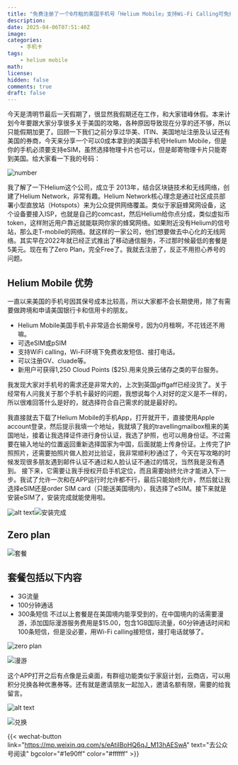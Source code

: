```yaml
---
title: "免费注册了一个0月租的美国手机号「Helium Mobile」支持Wi-Fi Calling可免费收发短信，接打电话！"
description: 
date: 2025-04-06T07:51:40Z
image: 
categories:
    - 手机卡
tags:
    - helium mobile
math: 
license: 
hidden: false
comments: true
draft: false
---
```



今天是清明节最后一天假期了，很显然我假期还在工作，和大家错峰休假。本来计划今年要跟大家分享很多关于美国的攻略，各种原因导致现在分享的还不够，所以只能假期加更了。回顾一下我们之前分享过华美、ITIN、美国地址注册及认证还有美国的券商，今天来分享一个可以0成本拿到的美国手机号Helium Mobile，但是你的手机必须要支持eSIM，虽然选择物理卡片也可以，但是邮寄物理卡片只能寄到美国。给大家看一下我的号码：

![number](image-1.png)

我了解了一下Helium这个公司，成立于 2013年，结合区块链技术和无线网络，创建了Helium Network，非常有趣。Helium Network核心理念是通过社区成员部署小型直放站（Hotspots）来为公众提供网络覆盖。类似于家庭蜂窝网设备，这个设备要接入ISP，也就是自己的comcast，然后Helium给你点分成，类似虚拟币token，这样附近用户靠近就能联网你家的蜂窝网络。如果附近没有Helium的信号站，那么走T-mobile的网络。就这样的一家公司，他们想要做去中心化的无线网络。其实早在2022年就已经正式推出了移动通信服务，不过那时候最低的套餐是5美元。现在有了Zero Plan，完全Free了。我就去注册了，反正不用担心养号的问题。

## Helium Mobile 优势

一直以来美国的手机号因其保号成本比较高，所以大家都不会长期使用，除了有需要做跨境和申请美国银行卡和信用卡的朋友。

- Helium Mobile美国手机卡非常适合长期保号，因为0月租啊，不花钱还不用嘛。
- 可选eSIM或pSIM
- 支持WiFi calling，Wi-Fi环境下免费收发短信、接打电话。
- 可以注册GV、cluade等。
- 新用户可获得1,250 Cloud Points ($25).用来兑换云储存之类的平台服务。

我发现大家对手机号的需求还是非常大的，上次到英国giffgaff已经没货了。关于经常有人问我关于那个手机卡最好的问题，我想说每个人对好的定义是不一样的，所以很难回答什么是好的，就选择符合自己需求的就是最好的。

我直接就去下载了Helium Mobile的手机App，打开就开干，直接使用Apple account登录，然后提示我填一个地址，我就填了我的travellingmailbox租来的美国地址，接着让我选择证件进行身份认证，我选了护照，也可以用身份证。不过需要在输入地址的位置返回重新选择国家为中国，后面就能上传身份证。上传完了护照照片，还需要拍照片做人脸对比验证，我非常顺利秒通过了，今天在写攻略的时候发现很多朋友遇到邮件认证不通过和人脸认证不通过的情况，当然我是没有遇到。
接下来，它需要让我手授权开启手机定位，而且需要始终允许才能进入下一步。我试了允许一次和在APP运行时允许都不行，最后只能始终允许，然后就让我选择eSIM还是order SIM card（只能送美国境内），我选择了eSIM。接下来就是安装eSIM了，安装完成就能使用啦。

![alt text](image-6.png)![安装完成](image-5.png)

## Zero plan

![套餐](https://files.mdnice.com/user/58414/4c604193-58a3-4f9d-84a3-e53be5146f3e.png)

## 套餐包括以下内容

- 3G流量
- 100分钟通话
- 300条短信
不过以上套餐是在美国境内能享受到的，在中国境内的话需要漫游，添加国际漫游服务费用是$15.00，包含1GB国际流量，60分钟通话时间和100条短信，但是没必要，用Wi-Fi calling接短信，接打电话就够了。

![zero plan](image.png)

![漫游](image-4.png)

这个APP打开之后有点像是云桌面，有群组功能类似于家庭计划，云商店，可以用积分兑换各种优惠券等。还有就是邀请朋友一起加入，邀请名额有限，需要的给我留言。

![alt text](image-3.png)

![兑换](image-2.png)

{{< wechat-button link="https://mp.weixin.qq.com/s/eAtiIBoHQ6qJ_M13hAESwA" text="去公众号阅读" bgcolor="#1e90ff" color="#ffffff" >}}